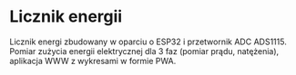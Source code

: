 # Licznik energii
Licznik energi zbudowany w oparciu o ESP32 i przetwornik ADC ADS1115.
Pomiar zużycia energii elektrycznej dla 3 faz (pomiar prądu, natężenia), aplikacja WWW z wykresami w formie PWA.




